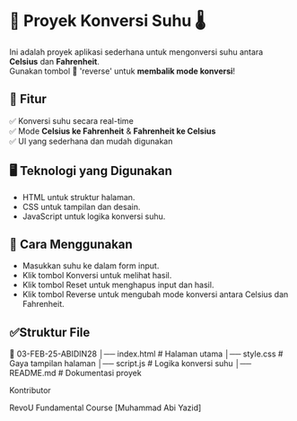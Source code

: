 # 🚀 Proyek Konversi Suhu 🌡️

Ini adalah proyek aplikasi sederhana untuk mengonversi suhu antara **Celsius** dan **Fahrenheit**.  
Gunakan tombol 🔄 'reverse' untuk **membalik mode konversi**!

## 📌 Fitur
✅ Konversi suhu secara real-time  
✅ Mode **Celsius ke Fahrenheit** & **Fahrenheit ke Celsius**  
✅ UI yang sederhana dan mudah digunakan  


## 🖥️ Teknologi yang Digunakan

- HTML untuk struktur halaman.
- CSS untuk tampilan dan desain.
- JavaScript untuk logika konversi suhu.

## 🤳 Cara Menggunakan

- Masukkan suhu ke dalam form input.
- Klik tombol Konversi untuk melihat hasil.
- Klik tombol Reset untuk menghapus input dan hasil.
- Klik tombol Reverse untuk mengubah mode konversi antara Celsius dan Fahrenheit.

## ✅Struktur File

📂 03-FEB-25-ABIDIN28
│── index.html   # Halaman utama
│── style.css    # Gaya tampilan halaman
│── script.js    # Logika konversi suhu
│── README.md    # Dokumentasi proyek


Kontributor

RevoU Fundamental Course
[Muhammad Abi Yazid]